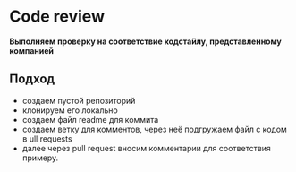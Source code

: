 # Code review

**Выполняем проверку на соответствие кодстайлу, представленному компанией**

## Подход

* создаем пустой репозиторий
* клонируем его локально
* создаем файл readme для коммита
* создаем ветку для комментов, через неё подгружаем файл с кодом в ull requests
* далее через pull request вносим комментарии для соответствия примеру. 